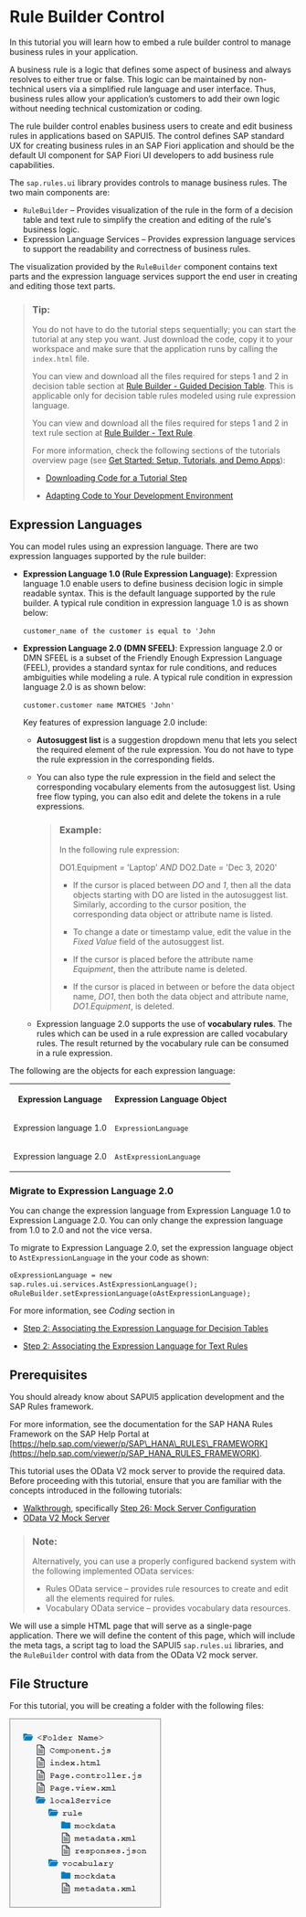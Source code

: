 <!-- loio67fcb301d0504fd4a24915edf4058c51 -->

# Rule Builder Control

In this tutorial you will learn how to embed a rule builder control to manage business rules in your application.

A business rule is a logic that defines some aspect of business and always resolves to either true or false. This logic can be maintained by non-technical users via a simplified rule language and user interface. Thus, business rules allow your application’s customers to add their own logic without needing technical customization or coding.

The rule builder control enables business users to create and edit business rules in applications based on SAPUI5. The control defines SAP standard UX for creating business rules in an SAP Fiori application and should be the default UI component for SAP Fiori UI developers to add business rule capabilities.

The `sap.rules.ui` library provides controls to manage business rules. The two main components are:

-   `RuleBuilder` – Provides visualization of the rule in the form of a decision table and text rule to simplify the creation and editing of the rule's business logic.
-   Expression Language Services – Provides expression language services to support the readability and correctness of business rules.

The visualization provided by the `RuleBuilder` component contains text parts and the expression language services support the end user in creating and editing those text parts.

> ### Tip:  
> You do not have to do the tutorial steps sequentially; you can start the tutorial at any step you want. Just download the code, copy it to your workspace and make sure that the application runs by calling the `index.html` file.
> 
> You can view and download all the files required for steps 1 and 2 in decision table section at [Rule Builder - Guided Decision Table](https://ui5.sap.com/#/entity/sap.rules.ui.RuleBuilder/sample/sap.rules.ui.sample.GuidedDecisionTable). This is applicable only for decision table rules modeled using rule expression language.
> 
> You can view and download all the files required for steps 1 and 2 in text rule section at [Rule Builder - Text Rule](https://ui5.sap.com/#/entity/sap.rules.ui.RuleBuilder/sample/sap.rules.ui.sample.TextRule).
> 
> For more information, check the following sections of the tutorials overview page \(see [Get Started: Setup, Tutorials, and Demo Apps](get-started-setup-tutorials-and-demo-apps-8b49fc1.md)\):
> 
> -   [Downloading Code for a Tutorial Step](get-started-setup-tutorials-and-demo-apps-8b49fc1.md#loio8b49fc198bf04b2d9800fc37fecbb218__tutorials_download)
> 
> -   [Adapting Code to Your Development Environment](get-started-setup-tutorials-and-demo-apps-8b49fc1.md#loio8b49fc198bf04b2d9800fc37fecbb218__tutorials_adaptation)



<a name="loio67fcb301d0504fd4a24915edf4058c51__section_dh5_y54_hkb"/>

## Expression Languages

You can model rules using an expression language. There are two expression languages supported by the rule builder:

-   **Expression Language 1.0 \(Rule Expression Language\)**: Expression language 1.0 enable users to define business decision logic in simple readable syntax. This is the default language supported by the rule builder. A typical rule condition in expression language 1.0 is as shown below:

    `customer_name of the customer is equal to 'John`

-   **Expression Language 2.0 \(DMN SFEEL\)**: Expression language 2.0 or DMN SFEEL is a subset of the Friendly Enough Expression Language \(FEEL\), provides a standard syntax for rule conditions, and reduces ambiguities while modeling a rule. A typical rule condition in expression language 2.0 is as shown below:

    `customer.customer name MATCHES 'John'`

    Key features of expression language 2.0 include:

    -   **Autosuggest list** is a suggestion dropdown menu that lets you select the required element of the rule expression. You do not have to type the rule expression in the corresponding fields.

    -   You can also type the rule expression in the field and select the corresponding vocabulary elements from the autosuggest list. Using free flow typing, you can also edit and delete the tokens in a rule expressions.

        > ### Example:  
        > In the following rule expression:
        > 
        > DO1.Equipment *=* 'Laptop' *AND* DO2.Date *=* 'Dec 3, 2020'
        > 
        > -   If the cursor is placed between *DO* and *1*, then all the data objects starting with DO are listed in the autosuggest list. Similarly, according to the cursor position, the corresponding data object or attribute name is listed.
        > 
        > -   To change a date or timestamp value, edit the value in the *Fixed Value* field of the autosuggest list.
        > 
        > -   If the cursor is placed before the attribute name *Equipment*, then the attribute name is deleted.
        > 
        > -   If the cursor is placed in between or before the data object name, *DO1*, then both the data object and attribute name, *DO1.Equipment*, is deleted.

    -   Expression language 2.0 supports the use of **vocabulary rules**. The rules which can be used in a rule expression are called vocabulary rules. The result returned by the vocabulary rule can be consumed in a rule expression.



The following are the objects for each expression language:


<table>
<tr>
<th valign="top">

Expression Language



</th>
<th valign="top">

Expression Language Object



</th>
</tr>
<tr>
<td valign="top">

Expression language 1.0



</td>
<td valign="top">

`ExpressionLanguage`



</td>
</tr>
<tr>
<td valign="top">

Expression language 2.0



</td>
<td valign="top">

`AstExpressionLanguage`



</td>
</tr>
</table>



### Migrate to Expression Language 2.0

You can change the expression language from Expression Language 1.0 to Expression Language 2.0. You can only change the expression language from 1.0 to 2.0 and not the vice versa.

To migrate to Expression Language 2.0, set the expression language object to `AstExpressionLanguage` in the your code as shown:

```
oExpressionLanguage = new sap.rules.ui.services.AstExpressionLanguage();
oRuleBuilder.setExpressionLanguage(oAstExpressionLanguage);
```

For more information, see *Coding* section in

-   [Step 2: Associating the Expression Language for Decision Tables](step-2-associating-the-expression-language-for-decision-tables-33ef2b0.md)

-   [Step 2: Associating the Expression Language for Text Rules](step-2-associating-the-expression-language-for-text-rules-34d774f.md)




<a name="loio67fcb301d0504fd4a24915edf4058c51__section_tn3_gd3_rz"/>

## Prerequisites

You should already know about SAPUI5 application development and the SAP Rules framework.

For more information, see the documentation for the SAP HANA Rules Framework on the SAP Help Portal at [https://help.sap.com/viewer/p/SAP\_HANA\_RULES\_FRAMEWORK](https://help.sap.com/viewer/p/SAP_HANA_RULES_FRAMEWORK).

This tutorial uses the OData V2 mock server to provide the required data. Before proceeding with this tutorial, ensure that you are familiar with the concepts introduced in the following tutorials:

-   [Walkthrough](walkthrough-3da5f4b.md), specifically [Step 26: Mock Server Configuration](step-26-mock-server-configuration-bae9d90.md)
-   [OData V2 Mock Server](odata-v2-mock-server-3a9728e.md)

> ### Note:  
> Alternatively, you can use a properly configured backend system with the following implemented OData services:
> 
> -   Rules OData service – provides rule resources to create and edit all the elements required for rules.
> -   Vocabulary OData service – provides vocabulary data resources.

We will use a simple HTML page that will serve as a single-page application. There we will define the content of this page, which will include the meta tags, a script tag to load the SAPUI5 `sap.rules.ui` libraries, and the `RuleBuilder` control with data from the OData V2 mock server.



<a name="loio67fcb301d0504fd4a24915edf4058c51__section_agj_pf4_rz"/>

## File Structure

For this tutorial, you will be creating a folder with the following files:

![](images/Tutorial_Rule_Builder_Control_Folder_Structure_9758b94.png)

